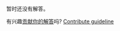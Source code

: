
暂时还没有解答。

有兴趣[贡献你的解答](https://github.com/BFEdev/BFE.dev-solutions/blob/main/problem/create-a-middleware-system_zh.md)吗? [Contribute guideline](https://github.com/BFEdev/BFE.dev-solutions#how-to-contribute)
